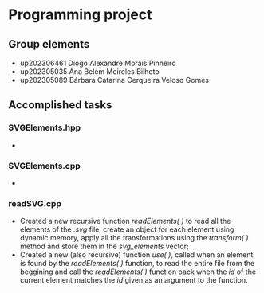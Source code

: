 
# Programming project

## Group elements

- up202306461 Diogo Alexandre Morais Pinheiro
- up202305035 Ana Belém Meireles Bilhoto 
- up202305089 Bárbara Catarina Cerqueira Veloso Gomes


## Accomplished tasks

### SVGElements.hpp

-


### SVGElements.cpp

- 


### readSVG.cpp

- Created a new recursive function *readElements( )* to read all the elements of the *.svg* file, create an object for each element using dynamic memory, apply all the transformations using the *transform( )* method and store them in the *svg_elements* vector;
- Created a new (also recursive) function *use( )*, called when an *<use>* element is found by the *readElements( )* function, to read the entire file from the beggining and call the *readElements( )* function back when the *id* of the current element matches the *id* given as an argument to the function.
